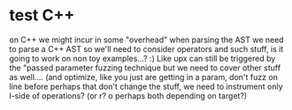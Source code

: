 # test C++
on C++ we might incur in some "overhead" when parsing the AST we need to parse a C++ AST
so we'll need to consider operators and such stuff, is it going to work on non toy examples...? :)
Like upx can still be triggered by the "passed parameter fuzzing technique but we need to cover other stuff as well.... (and optimize, like you just are getting in a param, don't fuzz on line before perhaps that don't change the stuff, we need to instrument only l-side of operations? (or r? o perhaps both depending on target?)
